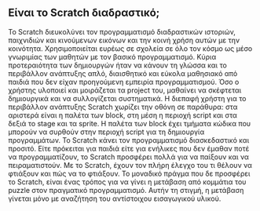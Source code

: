 ## Είναι το Scratch διαδραστικό;

Το Scratch διευκολύνει τον προγραμματισμό διαδραστικών ιστοριών, παιχνιδιών και κινούμενων εικόνων και την κοινή χρήση αυτών με την κοινότητα.
Χρησιμοποιείται ευρέως σε σχολεία σε όλο τον κόσμο ως μέσο γνωριμίας των μαθητών με τον βασικό προγραμματισμό.
Κύρια προτεραιότητα των δημιουργών ήταν να κάνουν τη γλώσσα και το περιβάλλον ανάπτυξης απλό, διαισθητικό και εύκολα μαθησιακό από παιδιά που δεν είχαν προηγούμενη εμπειρία προγραμματισμού.
Όσο ο χρήστης υλοποιεί και μοιράζεται τα project του, μαθαίνει να σκέφτεται δημιουργικά και να συλλογίζεται συστηματικά.
Η διεπαφή χρήστη για το περιβάλλον ανάπτυξης Scratch χωρίζει την οθόνη σε παράθυρα: στα αριστερά είναι η παλέτα των block, στη μέση η περιοχή script και στα δεξιά το stage και τα sprite.
Η παλέτα των block έχει τμήματα κώδικα που μπορούν να συρθούν στην περιοχή script για τη δημιουργία προγραμμάτων.
To Scratch κάνει τον προγραμματισμό διασκεδαστικό και προσιτό. Είτε πρόκειται για παιδιά είτε για ενήλικες που δεν έμαθαν ποτέ να προγραμματίζουν, το
Scratch προσφέρει πολλά για να παίξουν και να πειραματιστούν. Με το Scratch, έχουν τον πλήρη έλεγχο του τι θέλουν να φτιάξουν και πώς να το φτιάξουν.
Το μοναδικό πράγμα που δε προσφέρει το Scratch, είναι ένας τρόπος για να γίνει η μετάβαση από κομμάτια του puzzle στον πραγματικό προγραμματισμό.
Αυτήν τη στιγμή, η μετάβαση γίνεται μόνο με αναζήτηση του αντίστοιχου εισαγωγικού υλικού.
